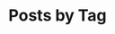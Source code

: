 ---
title: "Posts by Tag"
permalink: /tags/
layout: tags
author_profile: true
header:
  image: /assets/images/banner_03.png
---